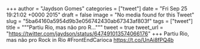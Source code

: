 
+++
author = "Jaydson Gomes"
categories = ["tweet"]
date = "Fri Sep 25 19:21:02 +0000 2015"
draft = false
image = "No media found for this Tweet"
slug = "5ba64160a5954d9b3e056742430ab67343af803f"
tags = ["tweet"]
title = """Partiu Rio, mas não pro R..."""
tweet = true
tweet_url = "https://twitter.com/jaydson/status/647491013574066176"
+++
Partiu Rio, mas não pro Rock in Rio #FrontEndCarioca https://t.co/UnAi8fPQ4b
